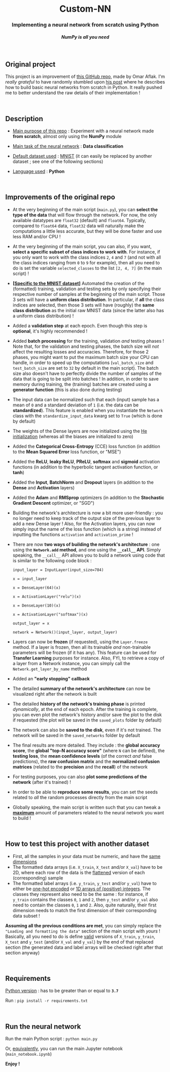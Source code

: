 <center><h1>Custom-NN</h1></center>
<center><h3>Implementing a neural network from scratch using Python</h3></center>
<center><h4><i>NumPy is all you need</i></h4></center>

<br/>

## Original project

This project is an improvement of [this GitHub repo](https://github.com/OmarAflak/Medium-Python-Neural-Network), made by Omar Aflak. I'm *really grateful* to have randomly stumbled upon [his post](https://towardsdatascience.com/math-neural-network-from-scratch-in-python-d6da9f29ce65) where he describes how to build basic neural networks from scratch in Python. It really pushed me to better understand the raw details of their implementation !

<br/>

## Description

- <ins>Main purpose of this repo</ins> : Experiment with a neural network made **from scratch**, almost only using the **NumPy** module

- <ins>Main task of the neural network</ins> : **Data classification**

- <ins>Default dataset used</ins> : [MNIST](https://en.wikipedia.org/wiki/MNIST_database) (it can easily be replaced by another dataset ; see one of the following sections)

- <ins>Language used</ins> : **Python**

<br/>

## Improvements of the original repo

- At the very beginning of the main script (`main.py`), you can **select the type of the data** that will flow through the network. For now, the only available datatypes are `float32` (default) and `float64`. Typically, compared to `float64` data, `float32` data will naturally make the computations a little less accurate, but they will be done faster and use less RAM and/or CPU !

- At the very beginning of the main script, you can also, if you want, **select a specific subset of class indices to work with**. For instance, if you only want to work with the class indices `2`, `4` and `7` (and not with all the class indices ranging from `0` to `9` for example), then all you need to do is set the variable `selected_classes` to the list `[2, 4, 7]` (in the main script) !

- **[<ins>Specific to the MNIST dataset</ins>]** Automated the creation of the (formatted) training, validation and testing sets by only specifying their respective number of samples at the beginning of the main script. Those 3 sets will have a **uniform class distribution**. In particular, if **all** the class indices are selected, then those 3 sets will have (roughly) the **same class distribution** as the initial raw MNIST data (since the latter also has a uniform class distribution) !

- Added a **validation step** at each epoch. Even though this step is **optional**, it's highly recommended !

- Added **batch processing** for the training, validation *and* testing phases ! Note that, for the validation and testing phases, the batch size will *not* affect the resulting losses and accuracies. Therefore, for those 2 phases, you might want to put the maximum batch size your CPU can handle, in order to speed up the computations (`val_batch_size` and `test_batch_size` are set to `32` by default in the main script). The batch size also doesn't have to perfectly divide the number of samples of the data that is going to be split into batches ! In addition, in order to save memory during training, the (training) batches are created using a **generator function** (this is also done during testing)

- The input data can be normalized such that each (input) sample has a mean of `0` and a standard deviation of `1` (i.e. the data can be **standardized**). This feature is enabled when you instantiate the `Network` class with the `standardize_input_data` kwarg set to `True` (which is done by default)

- The weights of the Dense layers are now initialized using the [He initialization](https://machinelearningmastery.com/weight-initialization-for-deep-learning-neural-networks/#:~:text=The%20he%20initialization%20method%20is,of%20inputs%20to%20the%20node.) (whereas all the biases are initialized to zero)

- Added the **Categorical Cross-Entropy** (CCE) loss function (in addition to the **Mean Squared Error** loss function, or "MSE")

- Added the **ReLU**, **leaky ReLU**, **PReLU**, **softmax** and **sigmoid** activation functions (in addition to the hyperbolic tangent activation function, or **tanh**)

- Added the **Input**, **BatchNorm** and **Dropout** layers (in addition to the **Dense** and **Activation** layers)

- Added the **Adam** and **RMSprop** optimizers (in addition to the **Stochastic Gradient Descent** optimizer, or "SGD")

- Building the network's architecture is now a bit more user-friendly : you no longer need to keep track of the output size of the previous layer to add a new Dense layer ! Also, for the Activation layers, you can now simply input the name of the loss function (which is a string) instead of inputting the functions `activation` and `activation_prime` !

- There are now **two ways of building the network's architecture** : one using the **`Network.add` method**, and one using the **`__call__` API**. Simply speaking, the `__call__` API allows you to build a network using code that is similar to the following code block :

  `input_layer = InputLayer(input_size=784)`

  `x = input_layer`

  `x = DenseLayer(64)(x)`

  `x = ActivationLayer("relu")(x)`

  `x = DenseLayer(10)(x)`

  `x = ActivationLayer("softmax")(x)`

  `output_layer = x`

  `network = Network()(input_layer, output_layer)`

- Layers can now be **frozen** (if requested), using the `Layer.freeze` method. If a layer is frozen, then all its trainable *and* non-trainable parameters will be frozen (if it has any). This feature can be used for **Transfer Learning** purposes for instance. Also, FYI, to retrieve a copy of a layer from a Network instance, you can simply call the `Network.get_layer_by_name` method
- Added an **"early stopping" callback**
- The detailed **summary of the network's architecture** can now be visualized right after the network is built
- The detailed **history of the network's training phase** is printed *dynamically*, at the end of each epoch. After the training is complete, you can even plot the network's history and/or save the plot to the disk if requested (the plot will be saved in the `saved_plots` folder by default)
- The network can also be **saved to the disk**, even if it's not trained. The network will be saved in the `saved_networks` folder by default
- The final results are more detailed. They include : the **global accuracy score**, the **global "top-N accuracy score"** (where `N` can be defined), the **testing loss**, the **mean confidence levels** (of the correct *and* false predictions), the **raw confusion matrix** and the **normalized confusion matrices** (related to the **precision** and the **recall**) of the network
- For testing purposes, you can also **plot some predictions of the network** (after it's trained) !
- In order to be able to **reproduce some results**, you can set the seeds related to *all* the random processes directly from the main script
- Globally speaking, the main script is written such that you can tweak a <ins>**maximum**</ins> amount of parameters related to the neural network you want to build !

<br/>

## How to test this project with another dataset

- First, all the samples in your data must be numeric, and have the <ins>same dimensions</ins>
- The formatted data arrays (i.e. `X_train`, `X_test` and/or `X_val`) have to be 2D, where each row of the data is the <ins>flattened</ins> version of each (corresponding) sample
- The formatted label arrays (i.e. `y_train`, `y_test` and/or `y_val`) have to either be <ins>one-hot encoded</ins> or <ins>1D arrays of (positive) integers</ins>. The classes they represent also need to be the same : for instance, if `y_train` contains the classes `0`, `1` and `2`, then `y_test` and/or `y_val` also need to contain the classes `0`, `1` and `2`. Also, quite naturally, their first dimension needs to match the first dimension of their corresponding data subset !

**Assuming all the previous conditions are met**, you can simply replace the `"Loading and formatting the data"` section of the main script with *yours* ! Basically, all you need to do is define <ins>valid</ins> versions of `X_train`, `y_train`, `X_test` and `y_test` (and/or `X_val` and `y_val`) by the end of that replaced section (the generated data and label arrays will be checked right after that section anyway)

<br/>

## Requirements

<ins>Python version</ins> : has to be greater than or equal to **`3.7`**

Run : `pip install -r requirements.txt`

<br/>

## Run the neural network

Run the main Python script : `python main.py`

Or, <ins>equivalently</ins>, you can run the main Jupyter notebook (`main_notebook.ipynb`)

**Enjoy !**
